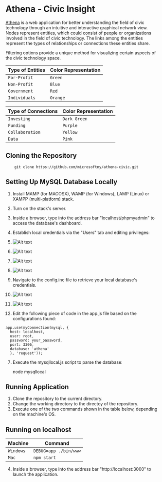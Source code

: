 Athena - Civic Insight
======================

[Athena](http://civicinsight.azurewebsites.net) is a web application for better understanding the field of civic technology through an intuitive and interactive graphical network view. Nodes represent entities, which could consist of people or organizations involved in the field of civic technology. The links among the entities represent the types of relationships or connections these entities share. 

Filtering options provide a unique method for visualizing certain aspects of the civic technology space.

|Type of Entities | Color Representation
|----------------|-----------------
|`For-Profit`|`Green`
|`Non-Profit`|`Blue`
|`Government`|`Red`
|`Individuals`|`Orange` 

|Type of Connections | Color Representation
|----------------|-----------------
|`Investing`|`Dark Green` 
|`Funding`|`Purple`
|`Collaboration`|`Yellow`
|`Data`|`Pink`

Cloning the Repository
----------------------

		git clone https://github.com/microsoftny/athena-civic.git

Setting Up MySQL Database Locally
---------------------------------

1. Install MAMP (for MACOSX), WAMP (for Windows), LAMP (Linux) or XAMPP (multi-platform) stack.
2. Turn on the stack's server.
3. Inside a browser, type into the address bar "localhost/phpmyadmin" to access the database's dashboard.
4. Establish local credentials via the "Users" tab and editing privileges:

  1. ![Alt text](https://raw.githubusercontent.com/microsoftny/athena-civic/master/screenshots/mysql_localhost_1.PNG "Screenshot 1")
  2. ![Alt text](https://raw.githubusercontent.com/microsoftny/athena-civic/master/screenshots/mysql_localhost_2.PNG "Screenshot 2")
  3. ![Alt text](https://raw.githubusercontent.com/microsoftny/athena-civic/master/screenshots/mysql_localhost_3.PNG "Screenshot 3")
  4. ![Alt text](https://raw.githubusercontent.com/microsoftny/athena-civic/master/screenshots/mysql_localhost_4.PNG "Screenshot 4")

5. Navigate to the config.inc file to retrieve your local database's credentials.

  1. ![Alt text](https://raw.githubusercontent.com/microsoftny/athena-civic/master/screenshots/mysql_localhost_5.PNG "Screenshot 5")
  2. ![Alt text](https://raw.githubusercontent.com/microsoftny/athena-civic/master/screenshots/mysql_localhost_6.PNG "Screenshot 6")

6. Edit the following piece of code in the app.js file based on the configurations found:

```
app.use(myConnection(mysql, {
  host: localhost,
  user: root,
  password: your_password,
  port: 3306,
  database: 'athena'
  }, 'request'));
```

7. Execute the mysqllocal.js script to parse the database:

    node mysqllocal

Running Application
--------------------

1. Clone the repository to the current directory. 
2. Change the working directory to the directoy of the repository.
3. Execute one of the two commands shown in the table below, depending on the machine's OS.

Running on localhost
--------------------

|Machine | Command
|------- | ---
|`Windows`| `DEBUG=app ./bin/www`
|`Mac`| `npm start`

4. Inside a browser, type into the address bar "http://localhost:3000" to launch the application.
